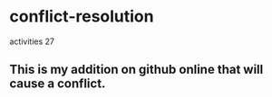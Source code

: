 # conflict-resolution
activities 27

## This is my addition on github online that will cause a conflict.
